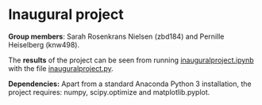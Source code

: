# Inaugural project

**Group members**: Sarah Rosenkrans Nielsen (zbd184) and Pernille Heiselberg (knw498).

The **results** of the project can be seen from running [inauguralproject.ipynb](inauguralproject.ipynb) with the file [inauguralproject.py](inauguralproject.py). 

**Dependencies:** Apart from a standard Anaconda Python 3 installation, the project requires: numpy, scipy.optimize and matplotlib.pyplot. 
